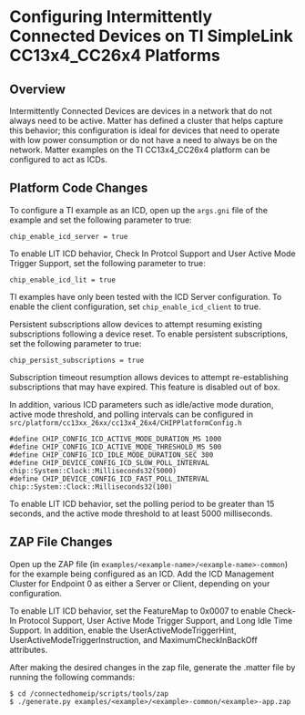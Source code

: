 # Configuring Intermittently Connected Devices on TI SimpleLink CC13x4_CC26x4 Platforms

## Overview

Intermittently Connected Devices are devices in a network that do not always
need to be active. Matter has defined a cluster that helps capture this
behavior; this configuration is ideal for devices that need to operate with low
power consumption or do not have a need to always be on the network. Matter
examples on the TI CC13x4_CC26x4 platform can be configured to act as ICDs.

## Platform Code Changes

To configure a TI example as an ICD, open up the `args.gni` file of the example
and set the following parameter to true:

```
chip_enable_icd_server = true
```

To enable LIT ICD behavior, Check In Protcol Support and User Active Mode Trigger
Support, set the following parameter to true:

```
chip_enable_icd_lit = true
```

TI examples have only been tested with the ICD Server configuration. To enable
the client configuration, set `chip_enable_icd_client` to true.

Persistent subscriptions allow devices to attempt resuming existing
subscriptions following a device reset. To enable persistent subscriptions, set
the following parameter to true:

```
chip_persist_subscriptions = true
```

Subscription timeout resumption allows devices to attempt re-establishing
subscriptions that may have expired. This feature is disabled out of box.

In addition, various ICD parameters such as idle/active mode duration, active
mode threshold, and polling intervals can be configured in
`src/platform/cc13xx_26xx/cc13x4_26x4/CHIPPlatformConfig.h`

```
#define CHIP_CONFIG_ICD_ACTIVE_MODE_DURATION_MS 1000
#define CHIP_CONFIG_ICD_ACTIVE_MODE_THRESHOLD_MS 500
#define CHIP_CONFIG_ICD_IDLE_MODE_DURATION_SEC 300
#define CHIP_DEVICE_CONFIG_ICD_SLOW_POLL_INTERVAL chip::System::Clock::Milliseconds32(5000)
#define CHIP_DEVICE_CONFIG_ICD_FAST_POLL_INTERVAL chip::System::Clock::Milliseconds32(100)
```

To enable LIT ICD behavior, set the polling period to be greater than 15 seconds, and the active mode threshold to at least 5000 milliseconds.

## ZAP File Changes

Open up the ZAP file (in `examples/<example-name>/<example-name>-common`) for
the example being configured as an ICD. Add the ICD Management Cluster for
Endpoint 0 as either a Server or Client, depending on your configuration.

To enable LIT ICD behavior, set the FeatureMap to 0x0007 to enable Check-In
Protocol Support, User Active Mode Trigger Support, and Long Idle Time Support.
In addition, enable the UserActiveModeTriggerHint, UserActiveModeTriggerInstruction,
and MaximumCheckInBackOff attributes.

After making the desired changes in the zap file, generate the .matter file by running
the following commands:

```
$ cd /connectedhomeip/scripts/tools/zap
$ ./generate.py examples/<example>/<example>-common/<example>-app.zap

```

